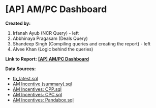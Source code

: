 # [AP] AM/PC Dashboard

**Created by:** 
1. Irfanah Ayub (NCR Query) - left
2. Abbhinaya Pragasam (Deals Query)
3. Shandeep Singh (Compiling queries and creating the report) - left
4. Alvee Khan (Logic behind the queries)

**Link to Report:** **[[AP] AM/PC Dashboard](https://tableau.deliveryhero.net/#/site/Foodora/workbooks/11389/views)**

**Data Sources:**

- [tb_latest.sql](https://github.com/deliveryhero/apac-commercial-data/blob/main/pandata_v2_new/tableau_reports/%5BAP%5D%20AM_PC%20Dashboard/tb_latest.sql)
- [AM Incentive (summary).sql](https://github.com/deliveryhero/apac-commercial-data/blob/main/pandata_v2_new/tableau_reports/%5BAP%5D%20AM_PC%20Dashboard/AM%20Incentive%20(summary).sql)
- [AM Incentives: CPP.sql](https://github.com/deliveryhero/apac-commercial-data/blob/main/pandata_v2_new/tableau_reports/%5BAP%5D%20AM_PC%20Dashboard/AM%20Incentives:%20CPP.sql)
- [AM Incentives: CPC.sql](https://github.com/deliveryhero/apac-commercial-data/blob/main/pandata_v2_new/tableau_reports/%5BAP%5D%20AM_PC%20Dashboard/AM%20Incentives:%20CPC.sql)
- [AM Incentives: Pandabox.sql](https://github.com/deliveryhero/apac-commercial-data/blob/main/pandata_v2_new/tableau_reports/%5BAP%5D%20AM_PC%20Dashboard/AM%20Incentives:%20Pandabox.sql)

